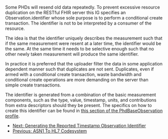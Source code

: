 Some PHDs will resend old data repeatedly. To prevent excessive resource duplication on the RESTful FHIR server this IG specifies an Observation.identifier whose sole purpose is to perform a conditional create transaction. The identifier is not to be interpreted by a consumer of the resource.

The idea is that the identifier uniquely describes the measurement such that if the same measurement were resent at a later time, the identifier would be the same. At the same time it needs to be selective enough such that no other newly taken measurement will produce the same identifier.

In practice it is preferred that the uploader filter the data in some application dependent manner such that duplicates are not sent. Duplicates, even if armed with a conditional create transaction, waste bandwidth and conditional create operations are more demanding on the server than simple create transactions.

The identifier is generated from a combination of the basic measurement components, such as the type, value, timestamp, units, and contributions from extra descriptors should they be present. The specifics on how to create this identifier can be found in [this section of the PhdBaseObservation profile](StructureDefinition-PhdBaseObservation.html#unique-observation-identifier---prevention-of-data-duplication).

 - [Next: Generating the Reported Timestamp Observation Identifier](GeneratingtheReportedTimeStampIdentifier.html)
 - [Previous: ASN1 To HL7 Codesystem](CodeSystem-ASN1ToHL7.html)